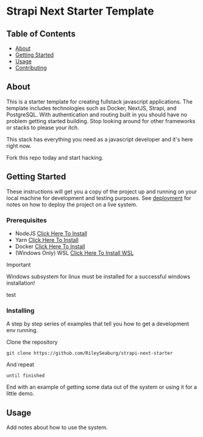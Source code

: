 # Strapi Next Starter Template
## Table of Contents

- [About](#about)
- [Getting Started](#getting_started)
- [Usage](#usage)
- [Contributing](./CONTRIBUTING.md)

## About <a name = "about"></a>

This is a starter template for creating fullstack javascript applications. 
The template includes technologies such as Docker, NextJS, Strapi, and PostgreSQL.
With authentication and routing built in you should have no problem getting started building.
Stop looking around for other frameworks or stacks to please your itch. 

This stack has everything you need as a javascript developer and it's here right now. 

Fork this repo today and start hacking. 

## Getting Started <a name = "getting_started"></a>

These instructions will get you a copy of the project up and running on your local machine for development and testing purposes. See [deployment](#deployment) for notes on how to deploy the project on a live system.

### Prerequisites

 - NodeJS [Click Here To Install](https://nodejs.org/en/download/)
 - Yarn   [Click Here To Install](https://classic.yarnpkg.com/en/docs/install/)
 - Docker [Click Here To Install](https://docs.docker.com/engine/install/) 
 - (Windows Only) WSL [Click Here To Install WSL](https://docs.microsoft.com/en-us/windows/wsl/install-win10)
> [!IMPORTANT] 
> Windows subsystem for linux must be installed for a successful windows installation! 

test
### Installing

A step by step series of examples that tell you how to get a development env running.

Clone the repository

```
git clone https://github.com/RileySeaburg/strapi-next-starter
```

And repeat

```
until finished
```

End with an example of getting some data out of the system or using it for a little demo.

## Usage <a name = "usage"></a>

Add notes about how to use the system.
